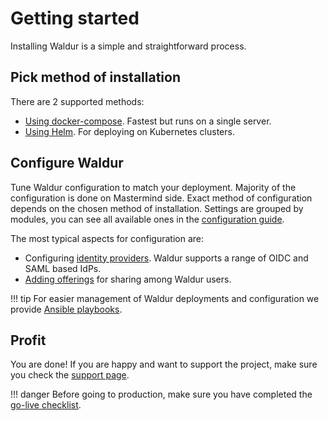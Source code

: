 # Getting started

Installing Waldur is a simple and straightforward process.

## Pick method of installation

There are 2 supported methods:

- [Using docker-compose](../admin-guide/deployment/docker-compose.md). Fastest but runs on a single server.
- [Using Helm](../admin-guide/deployment/helm/index.md). For deploying on Kubernetes clusters.

## Configure Waldur

Tune Waldur configuration to match your deployment. Majority of the configuration is done on Mastermind side.
Exact method of configuration depends on the chosen method of installation.
Settings are grouped by modules, you can see all available ones in
the [configuration guide](../admin-guide/mastermind-configuration/configuration-guide.md).

The most typical aspects for configuration are:

- Configuring [identity providers](../admin-guide/identities/summary.md). Waldur supports a range of OIDC and SAML based IdPs.
- [Adding offerings](../user-guide/adding-an-offering.md) for sharing among Waldur users.

!!! tip
    For easier management of Waldur deployments and configuration we
    provide [Ansible playbooks](../admin-guide/managing-with-ansible.md).

## Profit

You are done! If you are happy and want to support the project, make sure you check the [support page](support.md).

!!! danger
    Before going to production, make sure you have completed
    the [go-live checklist](../admin-guide/checklist-for-production.md).
